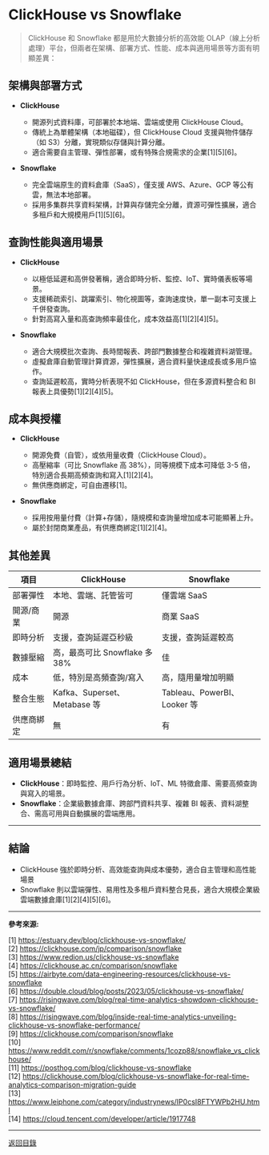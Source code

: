 # ClickHouse vs Snowflake

> ClickHouse 和 Snowflake 都是用於大數據分析的高效能 OLAP（線上分析處理）平台，但兩者在架構、部署方式、性能、成本與適用場景等方面有明顯差異：

## 架構與部署方式

- **ClickHouse**

  - 開源列式資料庫，可部署於本地端、雲端或使用 ClickHouse Cloud。
  - 傳統上為單體架構（本地磁碟），但 ClickHouse Cloud 支援與物件儲存（如 S3）分離，實現類似存儲與計算分離。
  - 適合需要自主管理、彈性部署，或有特殊合規需求的企業[1][5][6]。

- **Snowflake**
  - 完全雲端原生的資料倉庫（SaaS），僅支援 AWS、Azure、GCP 等公有雲，無法本地部署。
  - 採用多集群共享資料架構，計算與存儲完全分離，資源可彈性擴展，適合多租戶和大規模用戶[1][5][6]。

## 查詢性能與適用場景

- **ClickHouse**

  - 以極低延遲和高併發著稱，適合即時分析、監控、IoT、實時儀表板等場景。
  - 支援稀疏索引、跳躍索引、物化視圖等，查詢速度快，單一副本可支援上千併發查詢。
  - 針對高寫入量和高查詢頻率最佳化，成本效益高[1][2][4][5]。

- **Snowflake**
  - 適合大規模批次查詢、長時間報表、跨部門數據整合和複雜資料湖管理。
  - 虛擬倉庫自動管理計算資源，彈性擴展，適合資料量快速成長或多用戶協作。
  - 查詢延遲較高，實時分析表現不如 ClickHouse，但在多源資料整合和 BI 報表上具優勢[1][2][4][5]。

## 成本與授權

- **ClickHouse**

  - 開源免費（自管），或依用量收費（ClickHouse Cloud）。
  - 高壓縮率（可比 Snowflake 高 38%），同等規模下成本可降低 3-5 倍，特別適合長期高頻查詢和寫入[1][2][4]。
  - 無供應商綁定，可自由遷移[1]。

- **Snowflake**
  - 採用按用量付費（計算+存儲），隨規模和查詢量增加成本可能顯著上升。
  - 屬於封閉商業產品，有供應商綁定[1][2][4]。

## 其他差異

| 項目       | ClickHouse                    | Snowflake                   |
| ---------- | ----------------------------- | --------------------------- |
| 部署彈性   | 本地、雲端、託管皆可          | 僅雲端 SaaS                 |
| 開源/商業  | 開源                          | 商業 SaaS                   |
| 即時分析   | 支援，查詢延遲亞秒級          | 支援，查詢延遲較高          |
| 數據壓縮   | 高，最高可比 Snowflake 多 38% | 佳                          |
| 成本       | 低，特別是高頻查詢/寫入       | 高，隨用量增加明顯          |
| 整合生態   | Kafka、Superset、Metabase 等  | Tableau、PowerBI、Looker 等 |
| 供應商綁定 | 無                            | 有                          |

## 適用場景總結

- **ClickHouse**：即時監控、用戶行為分析、IoT、ML 特徵倉庫、需要高頻查詢與寫入的場景。
- **Snowflake**：企業級數據倉庫、跨部門資料共享、複雜 BI 報表、資料湖整合、需高可用與自動擴展的雲端應用。

---

## 結論

- ClickHouse 強於即時分析、高效能查詢與成本優勢，適合自主管理和高性能場景
- Snowflake 則以雲端彈性、易用性及多租戶資料整合見長，適合大規模企業級雲端數據倉庫[1][2][4][5][6]。

---

**參考來源:**

[1] https://estuary.dev/blog/clickhouse-vs-snowflake/ \
[2] https://clickhouse.com/jp/comparison/snowflake \
[3] https://www.redion.us/clickhouse-vs-snowflake \
[4] https://clickhouse.ac.cn/comparison/snowflake \
[5] https://airbyte.com/data-engineering-resources/clickhouse-vs-snowflake \
[6] https://double.cloud/blog/posts/2023/05/clickhouse-vs-snowflake/ \
[7] https://risingwave.com/blog/real-time-analytics-showdown-clickhouse-vs-snowflake/ \
[8] https://risingwave.com/blog/inside-real-time-analytics-unveiling-clickhouse-vs-snowflake-performance/ \
[9] https://clickhouse.com/comparison/snowflake \
[10] https://www.reddit.com/r/snowflake/comments/1cozp88/snowflake_vs_clickhouse/ \
[11] https://posthog.com/blog/clickhouse-vs-snowflake \
[12] https://clickhouse.com/blog/clickhouse-vs-snowflake-for-real-time-analytics-comparison-migration-guide \
[13] https://www.leiphone.com/category/industrynews/IP0csI8FTYWPb2HU.html \
[14] https://cloud.tencent.com/developer/article/1917748

---

[返回目錄](./../README.md)
